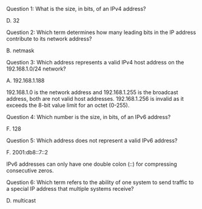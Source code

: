 Question 1:
What is the size, in bits, of an IPv4 address?

D. 32

Question 2:
Which term determines how many leading bits in the IP address contribute to its network address?

B. netmask

Question 3:
Which address represents a valid IPv4 host address on the 192.168.1.0/24 network?

A. 192.168.1.188

192.168.1.0 is the network address and 192.168.1.255 is the broadcast address, both are not valid host addresses. 192.168.1.256 is invalid as it exceeds the 8-bit value limit for an octet (0-255).

Question 4:
Which number is the size, in bits, of an IPv6 address?

F. 128

Question 5:
Which address does not represent a valid IPv6 address?

F. 2001:db8::7::2

IPv6 addresses can only have one double colon (::) for compressing consecutive zeros.

Question 6:
Which term refers to the ability of one system to send traffic to a special IP address that multiple systems receive?

D. multicast
